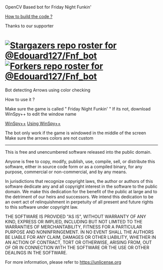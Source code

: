 OpenCV Based bot for Friday Night Funkin'

[How to build the code ?](https://github.com/Edouard127/Fnf_bot/wiki)

Thanks to our supporter

[![Stargazers repo roster for @Edouard127/Fnf_bot](https://reporoster.com/stars/dark/notext/Edouard127/Fnf_bot)](https://github.com/Edouard127/Fnf_bot/stargazers)
[![Forkers repo roster for @Edouard127/Fnf_bot](https://reporoster.com/forks/dark/notext/Edouard127/Fnf_bot)](https://github.com/Edouard127/Fnf_bot/network/members)
=====================
Bot detecting Arrows using color checking


How to use it ?

Make sure the game is called " Friday Night Funkin' "
If its not, download WinSpy++ to edit the window name 

[WinSpy++](http://www.catch22.net/assets/files/software/WinSpy17.zip)
[Using WinSpy++](https://user-images.githubusercontent.com/46357922/124819170-eb600300-df39-11eb-8fb4-dfbb64d7ad1d.mp4)

The bot only work if the game is windowed in the middle of the screen
Make sure the arrows colors are not custom



_______________________
This is free and unencumbered software released into the public domain.

Anyone is free to copy, modify, publish, use, compile, sell, or
distribute this software, either in source code form or as a compiled
binary, for any purpose, commercial or non-commercial, and by any
means.

In jurisdictions that recognize copyright laws, the author or authors
of this software dedicate any and all copyright interest in the
software to the public domain. We make this dedication for the benefit
of the public at large and to the detriment of our heirs and
successors. We intend this dedication to be an overt act of
relinquishment in perpetuity of all present and future rights to this
software under copyright law.

THE SOFTWARE IS PROVIDED "AS IS", WITHOUT WARRANTY OF ANY KIND,
EXPRESS OR IMPLIED, INCLUDING BUT NOT LIMITED TO THE WARRANTIES OF
MERCHANTABILITY, FITNESS FOR A PARTICULAR PURPOSE AND NONINFRINGEMENT.
IN NO EVENT SHALL THE AUTHORS BE LIABLE FOR ANY CLAIM, DAMAGES OR
OTHER LIABILITY, WHETHER IN AN ACTION OF CONTRACT, TORT OR OTHERWISE,
ARISING FROM, OUT OF OR IN CONNECTION WITH THE SOFTWARE OR THE USE OR
OTHER DEALINGS IN THE SOFTWARE.

For more information, please refer to <https://unlicense.org>










